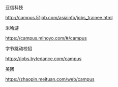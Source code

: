 亚信科技

http://campus.51job.com/asiainfo/jobs_trainee.html

米哈游

https://campus.mihoyo.com/#/campus

字节跳动校招

https://jobs.bytedance.com/campus

美团

https://zhaopin.meituan.com/web/campus